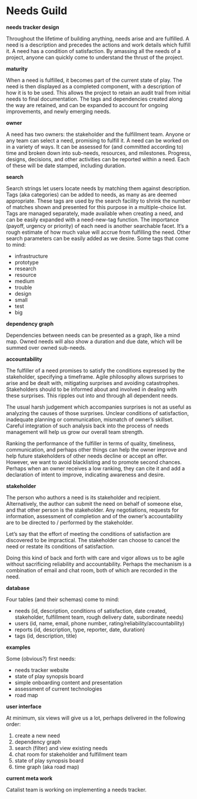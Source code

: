 # Needs Guild
**needs tracker design**

Throughout the lifetime of building anything, needs arise and are fulfilled. A need is a description and precedes the actions and work details which fulfill it. A need has a condition of satisfaction. By amassing all the needs of a project, anyone can quickly come to understand the thrust of the project.

**maturity**

When a need is fulfilled, it becomes part of the current state of play. The need is then displayed as a completed component, with a description of how it is to be used. This allows the project to retain an audit trail from initial needs to final documentation. The tags and dependencies created along the way are retained, and can be expanded to account for ongoing improvements, and newly emerging needs.  

**owner**

A need has two owners: the stakeholder and the fulfillment team. Anyone or any team can select a need, promising to fulfill it. A need can be worked on in a variety of ways. It can be assessed for (and committed according to) time and broken down into sub-needs, resources, and milestones. Progress, designs, decisions, and other activities can be reported within a need. Each of these will be date stamped, including duration.  

**search**

Search strings let users locate needs by matching them against description. Tags (aka categories) can be added to needs, as many as are deemed appropriate. These tags are used by the search facility to shrink the number of matches shown and presented for this purpose in a multiple-choice list. Tags are managed separately, made available when creating a need, and can be easily expanded with a need-new-tag function. The importance (payoff, urgency or priority) of each need is another searchable facet. It’s a rough estimate of how much value will accrue from fulfilling the need. Other search parameters can be easily added as we desire. Some tags that come to mind:  

- infrastructure
- prototype
- research
- resource
- medium
- trouble
- design
- small
- test
- big  

**dependency graph**

Dependencies between needs can be presented as a graph, like a mind map. Owned needs will also show a duration and due date, which will be summed over owned sub-needs.

**accountability**

The fulfiller of a need promises to satisfy the conditions expressed by the stakeholder, specifying a timeframe. Agile philosophy allows surprises to arise and be dealt with, mitigating surprises and avoiding catastrophes. Stakeholders should to be informed about and involved in dealing with these surprises. This ripples out into and through all dependent needs.  

The usual harsh judgement which accompanies surprises is not as useful as analyzing the causes of those surprises. Unclear conditions of satisfaction, inadequate planning or communication, mismatch of owner’s skillset. Careful integration of such analysis back into the process of needs management will help us grow our overall team strength.  

Ranking the performance of the fulfiller in terms of quality, timeliness, communication, and perhaps other things can help the owner improve and help future stakeholders of other needs decline or accept an offer. However, we want to avoid blacklisting and to promote second chances. Perhaps when an owner receives a low ranking, they can cite it and add a declaration of intent to improve, indicating awareness and desire.

**stakeholder**

The person who authors a need is its stakeholder and recipient. Alternatively, the author can submit the need on behalf of someone else, and that other person is the stakeholder. Any negotiations, requests for information, assessment of completion and of the owner’s accountability are to be directed to / performed by the stakeholder.

Let’s say that the effort of meeting the conditions of satisfaction are discovered to be impractical. The stakeholder can choose to cancel the need or restate its conditions of satisfaction.

Doing this kind of back and forth with care and vigor allows us to be agile without sacrificing reliability and accountability. Perhaps the mechanism is a combination of email and chat room, both of which are recorded in the need.

**database**

Four tables (and their schemas) come to mind:

- needs (id, description, conditions of satisfaction, date created, stakeholder, fulfillment team, rough delivery date, subordinate needs)
- users (id, name, email, phone number, rating/reliability/accountability)
- reports (id, description, type, reporter, date, duration)
- tags (id, description, title)    

**examples**

Some (obvious?) first needs:  

- needs tracker website
- state of play synopsis board
- simple onboarding content and presentation
- assessment of current technologies
- road map

**user interface**

At minimum, six views will give us a lot, perhaps delivered in the following order:

1. create a new need
2. dependency graph
3. search (filter) and view existing needs
4. chat room for stakeholder and fulfillment team
5. state of play synopsis board
6. time graph (aka road map)

**current meta work**

Catalist team is working on implementing a needs tracker. 
